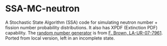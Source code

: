 # SSA-MC-neutron
A Stochastic State Algorithm (SSA) code for simulating neutron number + fission number probability distributions. It also has XPDF (Extinction PDF) capability.
The [random number generator](mcnp_random.h) is from [F. Brown, LA-UR-07-7961](https://mcnp.lanl.gov/pdf_files/TechReport_2007_LANL_LA-UR-07-07961_Brown.pdf).
Ported from local version, left in an incomplete state.